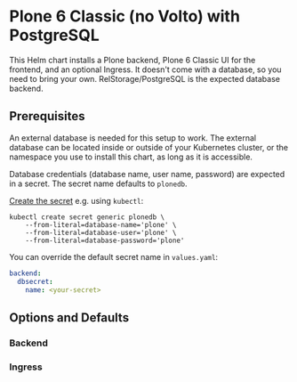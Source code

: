 # Plone 6 Classic (no Volto) with PostgreSQL

This Helm chart installs a Plone backend, Plone 6 Classic UI for the frontend, and an optional Ingress.
It doesn't come with a database, so you need to bring your own.
RelStorage/PostgreSQL is the expected database backend.

## Prerequisites

An external database is needed for this setup to work.
The external database can be located inside or outside of your Kubernetes cluster, or the namespace you use to install this chart, as long as it is accessible.

Database credentials (database name, user name, password) are expected in a secret.
The secret name defaults to `plonedb`.

[Create the secret](https://kubernetes.io/docs/tasks/configmap-secret/managing-secret-using-kubectl/#create-a-secret) e.g. using `kubectl`:

```shell
kubectl create secret generic plonedb \
    --from-literal=database-name='plone' \
    --from-literal=database-user='plone' \
    --from-literal=database-password='plone'
```

You can override the default secret name in `values.yaml`:

```yaml
backend:
  dbsecret:
    name: <your-secret>
```

## Options and Defaults

### Backend

### Ingress
